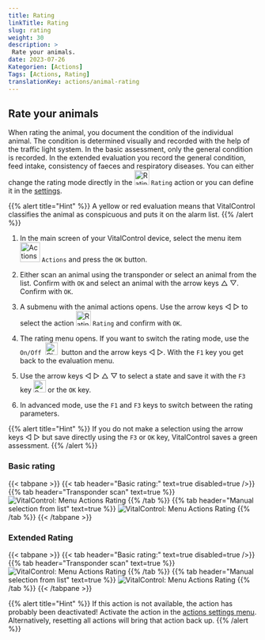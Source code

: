 ```yaml
---
title: Rating
linkTitle: Rating
slug: rating
weight: 30
description: >
 Rate your animals.
date: 2023-07-26
Kategorien: [Actions]
Tags: [Actions, Rating]
translationKey: actions/animal-rating
---
```


## Rate your animals

When rating the animal, you document the condition of the individual animal. The condition is determined visually and recorded with the help of the traffic light system. In the basic assessment, only the general condition is recorded. In the extended evaluation you record the general condition, feed intake, consistency of faeces  and respiratory diseases. You can either change the rating mode directly in the <img src="/icons/rating.svg" width="30" align="bottom" alt="Rating" /> `Rating` action or you can define it in the [settings](../../settings/data-acquisition/#set-rating-of-animals).

{{% alert title="Hint" %}}
A yellow or red evaluation means that VitalControl classifies the animal as conspicuous and puts it on the alarm list.
{{% /alert %}}

1. In the main screen of your VitalControl device, select the menu item &nbsp;<img src="/icons/actions.svg" width="40" align="bottom" alt="Actions" /> `Actions` and press the `OK` button.

2. Either scan an animal using the transponder or select an animal from the list. Confirm with `OK` and select an animal with the arrow keys △ ▽. Confirm with `OK`.

3. A submenu with the animal actions opens. Use the arrow keys ◁ ▷ to select the action <img src="/icons/rating.svg" width="30" align="bottom" alt="Rating" /> `Rating` and confirm with `OK`.

4. The rating menu opens. If you want to switch the rating mode, use the `On/Off` &nbsp;<img src="/icons/gear.svg" width="25" align="bottom" alt="Chain-of-actions" />&nbsp; button and the arrow keys ◁ ▷. With the `F1` key you get back to the evaluation menu.

5. Use the arrow keys ◁ ▷ △ ▽ to select a state and save it with the `F3` key <img src="/icons/footer/save.svg" width="25" align="bottom" alt="Save" /> or the `OK` key.

6. In advanced mode, use the `F1` and `F3` keys to switch between the rating parameters.

{{% alert title="Hint" %}}
If you do not make a selection using the arrow keys ◁ ▷ but save directly using the `F3` or `OK` key, VitalControl saves a green assessment.
{{% /alert %}}

### Basic rating

{{< tabpane >}}
{{< tab header="Basic rating:" text=true disabled=true />}}
{{% tab header="Transponder scan" text=true %}}
 ![VitalControl: Menu Actions Rating](../images/basicrating-scan.png "Basic rating")
{{% /tab %}}
{{% tab header="Manual selection from list" text=true %}}
 ![VitalControl: Menu Actions Rating](../images/basicrating.png "Basic rating")
{{% /tab %}}
{{< /tabpane >}}

### Extended Rating

{{< tabpane >}}
{{< tab header="Basic rating:" text=true disabled=true />}}
{{% tab header="Transponder scan" text=true %}}
 ![VitalControl: Menu Actions Rating](../images/extendedrating-scan.png "Extended rating")
{{% /tab %}}
{{% tab header="Manual selection from list" text=true %}}
 ![VitalControl: Menu Actions Rating](../images/extendedrating.png "Extended rating")
{{% /tab %}}
{{< /tabpane >}}

{{% alert title="Hint" %}}
If this action is not available, the action has probably been deactivated! Activate the action in the [actions settings menu](../settings/). Alternatively, resetting all actions will bring that action back up.
{{% /alert %}}
